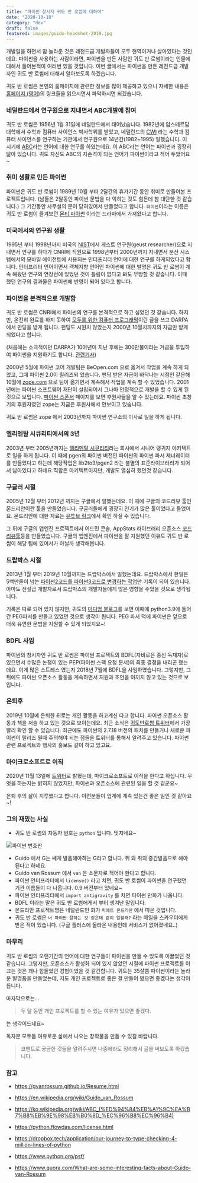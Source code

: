 ```yaml
---
title: "파이썬 창시자 귀도 반 로썸에 대하여"
date: "2020-10-18"
category: "dev"
draft: false
featured: images/guido-headshot-2019.jpg
---
```


개발일을 하면서 참 놀라운 것은 레전드급 개발자들이 모두 현역이거나 살아있다는 것인데요. 파이썬을 사용하는 사람이라면, 파이썬을 만든 사람인 귀도 반 로썸이라는 인물에 대해서 들어본적이 여러번 있을 것입니다. 이번 글에서는 파이썬을 만든 레전드급 개발자인 귀도 반 로썸에 대해서 알아보도록 하겠습니다.

귀도 반 로썸은 본인의 홈페이지에 관련한 정보를 많이 제공하고 있으니 자세한 내용은 [홈페이지 (영어)](https://gvanrossum.github.io/)의 링크들을 읽으시면서 파악하시면 되겠습니다.

### 네덜란드에서 연구원으로 지내면서 ABC개발에 참여

귀도 반 로썸은 1956년 1월 31일에 네덜란드에서 태어났습니다. 1982년에 암스테르담 대학에서 수학과 컴퓨터 사이언스 박사학위를 받았고, 네덜란드의 [CWI](https://www.cwi.nl/) 라는 수학과 컴퓨터 사이언스를 연구하는 기관에서 연구원으로 14년간(1982~1995) 일했습니다. 이 시기에 [ABC](https://homepages.cwi.nl/~steven/abc/)라는 언어에 대한 연구를 하였는데요. 이 ABC라는 언어는 파이썬과 굉장히 닮아 있습니다. 귀도 자신도 ABC의 자손격이 되는 언어가 파이썬이라고 적어 두었어요~

### 취미 생활로 만든 파이썬

파이썬은 귀도 반 로썸이 1989년 10월 부터 2달간의 휴가기간 동안 취미로 만들어본 프로젝트입니다. (남들은 2달동안 파이썬 문법을 다 익히는 것도 힘든데 참 대단한 것 같습니다.) 그 기간동안 사무실의 문이 닫혀있어서 만들었다고 합니다. `파이썬`이라는 이름은 귀도 반 로썸이 즐겨보던 [몬티 파이썬](https://en.wikipedia.org/wiki/Monty_Python%27s_Flying_Circus) 이라는 드라마에서 가져왔다고 합니다.

### 미국에서의 연구원 생활

1995년 부터 1998년까지 미국의 [NIST](https://www.nist.gov/)에서 게스트 연구원(geust researcher)으로 지내면서 연구를 하다가 CNRI에 직원으로 1998년부터 2000년까지 지내면서 분산 시스템에서의 모바일 에이전트에 사용되는 인터프리터 언어에 대한 연구를 하게되었다고 합니다. 인터프리터 언어이면서 객체지향 언어인 파이썬에 대한 발명은 귀도 반 로썸이 계속 해왔던 연구의 연장선에 있었던 것이 틀림이 없다고 봐도 무방할 것 같습니다. 이때 했던 연구의 결과물은 파이썬에 반영이 되어 있다고 합니다.

### 파이썬을 본격적으로 개발함

귀도 반 로썸은 CNRI에서 파이썬의 연구를 본격적으로 하고 싶었던 것 같습니다. 하지만, 온전히 완료를 하지 못하여 [모두를 위한 컴퓨터 프로그래밍](https://www.python.org/doc/essays/cp4e/)이란 글을 쓰고 DARPA에서 펀딩을 받게 됩니다. 펀딩도 시원치 않았는지 2000년 10월치까지의 자금만 받게 되었다고 합니다.

(처음에는 소극적이던 DARPA가 10여년이 지난 후에는 300만불이라는 거금을 투입하여 파이썬을 지원하기도 합니다. [관련기사](https://insidebigdata.com/2013/02/07/darpa-boosts-python-with-3-million-award-to-continuum-analytics/))

2000년 5월에 파이썬 코어 개발팀은 BeOpen.com 으로 옮겨서 작업을 계속 하게 되었고, 그때 파이썬 2.0이 릴리즈되 었습니다. 펀딩 받은 자금이 바닥나는 시점인 같은해 10월에 [zope.com](https://www.zope.org/) 으로 팀이 옮기면서 계속해서 작업을 계속 할 수 있었습니다. 2001년에는 파이썬 소프트웨어 재단이 설립되어서 그나마 안정적으로 개발을 할 수 있게 된 것으로 보입니다. [파이썬 스폰서](https://www.python.org/psf/sponsorship/sponsors/) 페이지를 보면 후원사들을 알 수 있는데요. 파이썬 초창기의 후원자였던 zope는 지금은 후원사에서 안보이고 있습니다.

귀도 반 로썸은 zope 에서 2003년까지 파이썬 연구소의 이사로 일을 하게 됩니다.

### 엘리멘탈 시큐리티에서의 3년

2003년 부터 2005년까지는 [엘리멘탈 시큐리티](https://www.elementalsecurity.com/)라는 회사에서 시니어 랭귀지 아키텍트로 일을 하게 됩니다. 이 때에 pgen의 파이썬 버전인 파이썬의 파이썬 파서 제너레이터를 만들었다고 하는데 해당작업은 lib2to3/pgen2 라는 불멸의 표준라이브러리가 되어서 남아있다고 하네요.직함은 아키텍트이지만, 개발도 열심히 했던것 같습니다.

### 구글러 시절

2005년 12월 부터 2012년 까지는 구글에서 일했는데요. 이 때에 구글의 코드리뷰 툴인 몬드리안이란 툴을 만들었습니다. 구글러들에게 굉장히 인기가 많은 툴이었다고 들었어요. 몬드리안에 대한 자료는 [유튜브 링크](https://www.youtube.com/watch?v=CKjRt48rZGk)에서 확인 하실 수 있습니다.

그 뒤에 구글의 앱엔진 프로젝트에서 어드민 콘솔, AppStats 라이브러리 오픈소스 [코드리뷰툴](https://github.com/rietveld-codereview/rietveld)등을 만들었습니다. 구글의 앱엔진에서 파이썬을 잘 지원했던 이유도 귀도 반 로썸이 해당 팀에 있어서가 아닐까 생각해봅니다.

### 드랍박스 시절

2013년 1월 부터 2019년 10월까지는 드랍박스에서 일했는데요. 드랍박스에서 한일은 5백만줄이 넘는 [파이썬2코드를 파이썬3코드로 변경하는 작업](https://dropbox.tech/application/our-journey-to-type-checking-4-million-lines-of-python)만 기록이 되어 있습니다. 아마도 전설급 개발자로서 드랍박스의 개발자들에게 많은 영향을 주었을 것으로 생각됩니다.

기록은 따로 되어 있지 않지만, 귀도의 [미디엄 블로그](https://medium.com/@gvanrossum_83706)를 보면 이때에 python3.9에 들어간 PEG파서를 만들고 있었던 것으로 생각이 됩니다. PEG 파서 덕에 파이썬은 앞으로 더욱 유연한 문법을 지원할 수 있게 되었지요~!

### BDFL 사임

파이썬의 창시자인 귀도 반 로썸은 파이썬 프로젝트의 BDFL(자비로은 종신 독재자)로 있으면서 수많은 논쟁이 있는 PEP(파이썬 스펙 요청 문서)의 최종 결졍을 내리곤 했는데요. 이게 많은 스트레스 였는지 2018년 7월에 BDFL을 사임하였습니다. 그렇지만, 그 뒤에도 파이썬 오픈소스 활동을 계속하면서 지원과 조언을 아끼지 않고 있는 것으로 보입니다.

### 은퇴후

2019년 10월에 은퇴한 뒤로는 개인 활동을 하고계신 다고 합니다. 파이썬 오픈소스 활동과 책을 저술 하고 있는 것으로 보이는데요. 최근 소식은 [귀도반로썸 트위터](https://twitter.com/gvanrossum)에서 가장 빨리 확인 할 수 있습니다. 최근에도 파이썬의 2.7.18 버전의 패치를 만들거나 새로운 파이썬이 릴리즈 될때 주의해야 되는 점들을 트위터를 통해서 알려주고 있습니다. 파이썬 관련 프로젝트와 행사의 홍보도 같이 하고 있고요.

### 마이크로소프트로 이직

2020년 11월 13일에 [트위터](https://twitter.com/gvanrossum/status/1326932991566700549)로 밝혔는데, 마이크로소프트로 이직을 한다고 하십니다. 무엇을 하는지는 밝히지 않았지만, 파이썬과 오픈소스에 관련된 일을 할 것 같군요~

은퇴 후의 삶이 지루했다고 합니다. 이런분들이 업계에 계속 있는건 좋은 일인 것 같아요~!

### 그외 재밌는 사실

- 귀도 반 로썸의 자동차 번호는 `python` 입니다. 멋지네요~

![파이썬 번호판](https://gvanrossum.github.io/images/license.jpg)

- Guido 에서 G는 쎄게 발음해야하는 G라고 합니다. 쥐 와 취의 중간발음으로 해야된다고 하네요.
- Guido van Rossum 에서 `van` 은 소문자로 적어야 한다고 합니다.
- 파이썬 인터프리터에서 `license()` 라고 치면, 귀도 반 로썸이 파이썬을 연구했던 기관 이름들이 다 나옵니다. 0.9 버전부터 있네요~
- 파이썬 인터프리터에서 `import antigravity` 를 치면 파이썬 만화가 나옵니다.
- BDFL 이라는 말은 귀도 반 로썸에게서 부터 생겨난 말입니다.
- 몬드리안 프로젝트명은 네덜란드인 화가 `피에트 몬드리안` 에서 따온 것입니다.
- 귀도 반 로썸은 `너 파이썬 잘하는 것 같은데 같이 일할래?` 라는 메일을 스카우터에게 받은 적이 있습니다. (구글 플러스에 올라온 내용인데 서비스가 없어졌네요..)

### 마무리

귀도 반 로썸의 오랜기간의 언어에 대한 연구들이 파이썬을 만들 수 있도록 이끌었던 것 같습니다. 그렇지만, 오픈소스가 활성화 되어 있지 않았던 시절에 파이썬 프로젝트를 이끄는 것은 꽤나 힘들었던 경험이었을 것 같긴합니다. 귀도는 35살쯤 파이썬이라는 놀라운 발명품을 만들었는데, 저도 개인 프로젝트로 좋은 걸 만들어 봤으면 좋겠다는 생각이 듭니다.

마자막으로는...

> 두 달 동안 개인 프로젝트를 할 수 있는 여유가 있으면 좋겠다.

는 생각이드네요~

독자분 모두들 여유로운 삶에서 나오는 창작물을 만들 수 있길 바랍니다.

> 코멘트로 궁금한 것들을 알려주시면 나중에라도 정리해서 글을 써보도록 하겠습니다.

### 참고

- https://gvanrossum.github.io/Resume.html
- https://en.wikipedia.org/wiki/Guido_van_Rossum
- https://ko.wikipedia.org/wiki/ABC_(%ED%94%84%EB%A1%9C%EA%B7%B8%EB%9E%98%EB%B0%8D_%EC%96%B8%EC%96%B4)

- https://python.flowdas.com/license.html
- https://dropbox.tech/application/our-journey-to-type-checking-4-million-lines-of-python
- https://www.python.org/psf/
- https://www.quora.com/What-are-some-interesting-facts-about-Guido-van-Rossum
